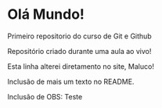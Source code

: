 # Olá Mundo!
 Primeiro repositorio do curso de Git e  Github

 Repositório criado durante uma aula ao vivo!

Esta linha alterei diretamento no site, Maluco!

Inclusão de mais um texto no README.

Inclusão de OBS: Teste
